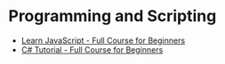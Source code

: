 # Programming and Scripting

- [Learn JavaScript - Full Course for Beginners](https://youtu.be/PkZNo7MFNFg?si=SmulnMptXXtkGl0c)
- [C# Tutorial - Full Course for Beginners](https://youtu.be/GhQdlIFylQ8?si=2ax24zCJmZtMtJCM)